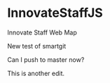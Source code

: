 InnovateStaffJS
===============

Innovate Staff Web Map


New test of smartgit

Can I push to master now?  

This is another edit.